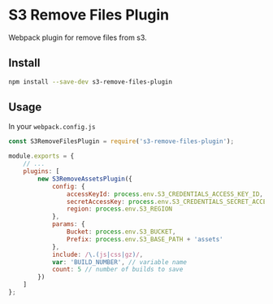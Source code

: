 # S3 Remove Files Plugin

Webpack plugin for remove files from s3.

## Install

```bash
npm install --save-dev s3-remove-files-plugin
```

## Usage

In your `webpack.config.js`

```javascript
const S3RemoveFilesPlugin = require('s3-remove-files-plugin');

module.exports = {
    // ...
    plugins: [
        new S3RemoveAssetsPlugin({
            config: {
                accessKeyId: process.env.S3_CREDENTIALS_ACCESS_KEY_ID,
                secretAccessKey: process.env.S3_CREDENTIALS_SECRET_ACCESS_KEY,
                region: process.env.S3_REGION
            },
            params: {
                Bucket: process.env.S3_BUCKET,
                Prefix: process.env.S3_BASE_PATH + 'assets'
            },
            include: /\.(js|css|gz)/,
            var: 'BUILD_NUMBER', // variable name
            count: 5 // number of builds to save
        })
    ]
};
```
